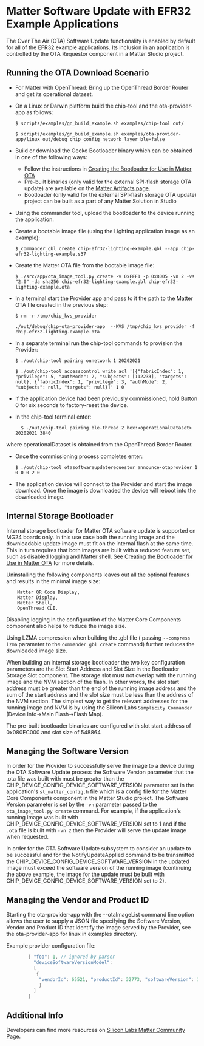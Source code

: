 # Matter Software Update with EFR32 Example Applications 

The Over The Air (OTA) Software Update functionality is enabled by default for
all of the EFR32 example applications. Its inclusion in an application is
controlled by the OTA Requestor component in a Matter Studio project.

## Running the OTA Download Scenario

- For Matter with OpenThread: Bring up the OpenThread Border Router and get its operational
    dataset.

- On a Linux or Darwin platform build the chip-tool and the ota-provider-app
    as follows:

    ```shell
    $ scripts/examples/gn_build_example.sh examples/chip-tool out/
    ```

    ```shell
    $ scripts/examples/gn_build_example.sh examples/ota-provider-app/linux out/debug chip_config_network_layer_ble=false
    ```

- Build or download the Gecko Bootloader binary which can be obtained in one of the following ways:
  - Follow the instructions in [Creating the Bootloader for Use in Matter OTA](01-ota-bootloader.md)
  - Pre-built binaries (only valid for the external SPI-flash storage OTA update) are available on the
      [Matter Artifacts page](/matter/<docspace-docleaf-version>/matter-prerequisites/matter-artifacts).
  - Bootloader (only valid for the external SPI-flash storage OTA update) project can be built as a part of any Matter Solution in Studio 

- Using the commander tool, upload the bootloader to the device running the
    application.

- Create a bootable image file (using the Lighting application image as an
    example):

    ```shell
    $ commander gbl create chip-efr32-lighting-example.gbl --app chip-efr32-lighting-example.s37
    ```

- Create the Matter OTA file from the bootable image file:

    ```shell
    $ ./src/app/ota_image_tool.py create -v 0xFFF1 -p 0x8005 -vn 2 -vs "2.0" -da sha256 chip-efr32-lighting-example.gbl chip-efr32-lighting-example.ota
    ```

- In a terminal start the Provider app and pass to it the path to the Matter
    OTA file created in the previous step:

    ```shell
    $ rm -r /tmp/chip_kvs_provider
    ```

    ```shell
    ./out/debug/chip-ota-provider-app  --KVS /tmp/chip_kvs_provider -f chip-efr32-lighting-example.ota
    ```

- In a separate terminal run the chip-tool commands to provision the Provider:

    ```shell
    $ ./out/chip-tool pairing onnetwork 1 20202021
    ```

    ```shell
    $ ./out/chip-tool accesscontrol write acl '[{"fabricIndex": 1, "privilege": 5, "authMode": 2, "subjects": [112233], "targets": null}, {"fabricIndex": 1, "privilege": 3, "authMode": 2, "subjects": null, "targets": null}]' 1 0
    ```

- If the application device had been previously commissioned, hold Button 0
    for six seconds to factory-reset the device.

- In the chip-tool terminal enter:
  
  ```shell
    $ ./out/chip-tool pairing ble-thread 2 hex:<operationalDataset> 20202021 3840
    ```

where operationalDataset is obtained from the OpenThread Border Router.

- Once the commissioning process completes enter:

    ```shell
    $ ./out/chip-tool otasoftwareupdaterequestor announce-otaprovider 1 0 0 0 2 0
    ```

- The application device will connect to the Provider and start the image
    download. Once the image is downloaded the device will reboot into the
    downloaded image.

## Internal Storage Bootloader

Internal storage bootloader for Matter OTA software update is supported on MG24
boards only. In this use case both the running image and the downloadable update
image must fit on the internal flash at the same time. This in turn requires
that both images are built with a reduced feature set, such as disabled logging
and Matter shell. See [Creating the Bootloader for Use in Matter OTA](01-ota-bootloader.md)
for more details.

Uninstalling the following components leaves out all the optional features and results in the minimal image size:

```shell
    Matter QR Code Display, 
    Matter Display, 
    Matter Shell, 
    OpenThread CLI.
```

Disabling logging in the configuration of the Matter Core Components component also helps to reduce the image size.

Using LZMA compression when building the .gbl file ( passing `--compress lzma`
parameter to the `commander gbl create` command) further reduces the downloaded
image size.

When building an internal storage bootloader the two key configuration
parameters are the Slot Start Address and Slot Size in the Bootloader Storage
Slot component. The storage slot must not overlap with the running image and the
NVM section of the flash. In other words, the slot start address must be greater
than the end of the running image address and the sum of the start address and
the slot size must be less than the address of the NVM section. The simplest way
to get the relevant addresses for the running image and NVM is by using the
Silicon Labs `Simplicity Commander` (Device Info->Main Flash->Flash Map).

The pre-built bootloader binaries are configured with slot start address of
0x080EC000 and slot size of 548864

## Managing the Software Version

In order for the Provider to successfully serve the image to a device during the
OTA Software Update process the Software Version parameter that the .ota file
was built with must be greater than the
CHIP_DEVICE_CONFIG_DEVICE_SOFTWARE_VERSION parameter set in the application's
`sl_matter_config.h` file which is a config file for the Matter Core Components component in the Matter Studio project. The Software Version parameter is set by the `-vn`
parameter passed to the `ota_image_tool.py create` command. For example, if the
application's running image was built with
CHIP_DEVICE_CONFIG_DEVICE_SOFTWARE_VERSION set to 1 and if the `.ota` file is
built with `-vn 2` then the Provider will serve the update image when requested.

In order for the OTA Software Update subsystem to consider an update to be
successful and for the NotifyUpdateApplied command to be transmitted the
CHIP_DEVICE_CONFIG_DEVICE_SOFTWARE_VERSION in the updated image must exceed the
software version of the running image (continuing the above example, the image
for the update must be built with CHIP_DEVICE_CONFIG_DEVICE_SOFTWARE_VERSION set
to 2).

## Managing the Vendor and Product ID

Starting the ota-provider-app with the --otaImageList command line option allows
the user to supply a JSON file specifying the Software Version, Vendor and
Product ID that identify the image served by the Provider, see the ota-provider-app for linux in examples directory.

Example provider configuration file:

```cpp
        { "foo": 1, // ignored by parser
          "deviceSoftwareVersionModel":
          [
           { 
            "vendorId": 65521, "productId": 32773, "softwareVersion": 1, "softwareVersionString": "1.0.0", "cDVersionNumber": 18, "softwareVersionValid": true, "minApplicableSoftwareVersion": 0, "maxApplicableSoftwareVersion": 100, "otaURL": "chip-efr32-lighting-example.ota" 
            }
          ]
        }
```

## Additional Info

Developers can find more resources on
[Silicon Labs Matter Community Page](https://community.silabs.com/s/article/connected-home-over-ip-chip-faq?language=en_US).
